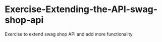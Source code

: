 # Exercise-Extending-the-API-swag-shop-api
Exercise to extend swag shop API and add more functionality
